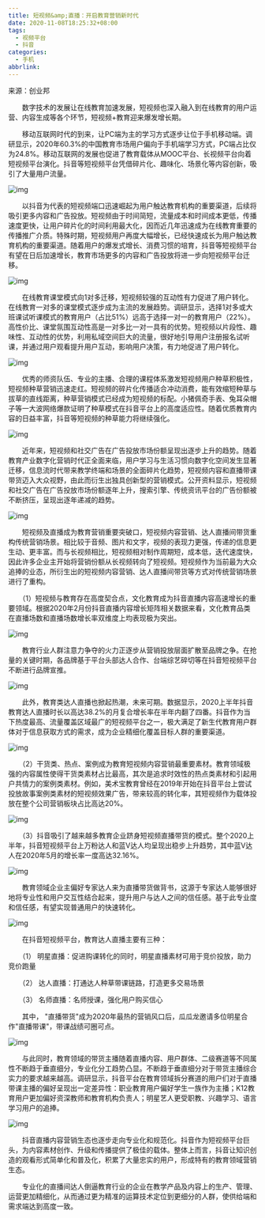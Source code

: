 ```yaml
---
title: 短视频&amp;直播：开启教育营销新时代
date: 2020-11-08T18:25:32+08:00
tags:
  - 视频平台
  - 抖音
categories:
  - 手机
abbrlink:
---
```


来源：创业邦

　　数字技术的发展让在线教育加速发展，短视频也深入融入到在线教育的用户运营、内容生成等各个环节，短视频+教育迎来爆发增长期。

　　移动互联网时代的到来，让PC端为主的学习方式逐步让位于手机移动端。调研显示，2020年60.3%的中国教育市场用户偏向于手机端学习方式，PC端占比仅为24.8%。移动互联网的发展也促进了教育载体从MOOC平台、长视频平台向着短视频平台演化。抖音等短视频平台凭借碎片化、趣味化、场景化等内容创新，吸引了大量用户流量。

![img](https://cdn.jsdelivr.net/gh/yakeing/Documentation@main/Hexo/images/1762-kcaeqzx1096970.jpg)

　　以抖音为代表的短视频端口迅速崛起为用户触达教育机构的重要渠道，后续将吸引更多内容和广告投放。短视频由于时间简短，流量成本和时间成本更低，传播速度更快，让用户碎片化的时间利用最大化，因而近几年迅速成为在线教育重要的传播推广介质。特殊时期，短视频用户再度大幅增长，已经快速成长为用户触达教育机构的重要渠道。随着用户的爆发式增长、消费习惯的培育，抖音等短视频平台有望在日后加速增长，教育市场更多的内容和广告投放将进一步向短视频平台迁移。

![img](https://cdn.jsdelivr.net/gh/yakeing/Documentation@main/Hexo/images/2f7f-kcaeqzx1096971.jpg)

　　在线教育课堂模式向1对多迁移，短视频较强的互动性有力促进了用户转化。在线教育一对多的课堂模式逐步成为主流的发展趋势。调研显示，选择1对多或大班课试听课模式的教育用户（占比51%）远高于选择一对一的教育用户（22%）。高性价比、课堂氛围互动性高是一对多比一对一具有的优势。短视频以片段性、趣味性、互动性的优势，利用私域空间巨大的流量，很好地引导用户注册报名试听课，并通过用户观看提升用户互动，影响用户决策，有力地促进了用户转化。

![img](https://cdn.jsdelivr.net/gh/yakeing/Documentation@main/Hexo/images/93a9-kcaeqzx1097019.jpg)

　　优秀的师资队伍、专业的主播、合理的课程体系激发短视频用户种草积极性，短视频种草营销迅速走红。短视频的碎片化传播适合冲动消费，能有效缩短种草与拔草的直线距离，种草营销模式已经成为短视频的标配。小猪佩奇手表、兔耳朵帽子等一大波网络爆款证明了种草模式在抖音平台上的高度适应性。随着优质教育内容的日益丰富，抖音等短视频的种草能力将继续强化。

![img](https://cdn.jsdelivr.net/gh/yakeing/Documentation@main/Hexo/images/5244-kcaeqzx1097020.jpg)

　　近年来，短视频和社交广告在广告投放市场份额呈现出逐步上升的趋势。随着教育产业数字化营销时代正全面来临，用户学习与生活习惯向数字化空间发生显著迁移，信息流时代带来教学终端和场景的全面碎片化趋势，短视频内容和直播带课带货迈入大众视野，由此而衍生出独具创新型的营销模式。公开资料显示，短视频和社交广告在广告投放市场份额逐年上升，搜索引擎、传统资讯平台的广告份额被不断挤压，呈现出逐年递减的趋势。

![img](https://cdn.jsdelivr.net/gh/yakeing/Documentation@main/Hexo/images/7a6b-kcaeqzx1097065.jpg)

　　短视频及直播成为教育营销重要突破口，短视频内容营销、达人直播间带货重构传统营销场景。相比较于音频、图片和文字，视频的表现力更强，传递的信息更生动、更丰富。而与长视频相比，短视频相对制作周期短，成本低，迭代速度快，因此许多企业主开始将营销份额从长视频转向了短视频。短视频作为当前最为大众追捧的业态，所衍生出的短视频内容营销、达人直播间带货等方式对传统营销场景进行了重构。

　　（1）短视频与教育存在高度契合点，文化教育成为抖音直播内容高速增长的重要领域。根据2020年2月份抖音直播内容增长矩阵相关数据来看，文化教育品类在直播场数和直播场数增长率双维度上均表现极为突出。

![img](https://cdn.jsdelivr.net/gh/yakeing/Documentation@main/Hexo/images/1e72-kcaeqzx1097061.jpg)

　　教育行业人群注意力争夺的火力正逐步从营销投放层面扩散至品牌之争。在抢量的关键时期，各品牌基于平台头部达人合作、台端综艺碎切等在抖音短视频平台不断进行品牌宣推。

![img](https://cdn.jsdelivr.net/gh/yakeing/Documentation@main/Hexo/images/496a-kcaeqzx1097103.jpg)

　　此外，教育类达人直播也掀起热潮，未来可期。数据显示，2020上半年抖音教育达人直播时长以高达38.2%的月复合增长率在半年内翻了四番。抖音作为当下热度最高、流量覆盖区域最广的短视频平台之一，极大满足了新生代教育用户群体对于信息获取方式的需求，成为企业精细化覆盖目标人群的重要渠道。

![img](https://cdn.jsdelivr.net/gh/yakeing/Documentation@main/Hexo/images/091e-kcaeqzx1097100.jpg)

　　（2）干货类、热点、案例成为教育短视频内容营销最重要素材。教育领域极强的内容属性使得干货类素材占比最高，其次是追求时效性的热点类素材和引起用户共情力的案例类素材。例如，美术宝教育曾经在2019年开始在抖音平台上尝试投放故事案例类素材的短视频效果广告，带来较高的转化率，其短视频作为载体投放在整个公司营销板块占比高达20%。

![img](https://cdn.jsdelivr.net/gh/yakeing/Documentation@main/Hexo/images/0025-kcaeqzx1097173.jpg)

　　（3）抖音吸引了越来越多教育企业跻身短视频直播带货的模式。整个2020上半年，抖音短视频平台上万粉达人和蓝V达人均呈现出稳步上升趋势，其中蓝V达人在2020年5月的增长率一度高达32.16%。

![img](https://cdn.jsdelivr.net/gh/yakeing/Documentation@main/Hexo/images/a706-kcaeqzx1097175.jpg)

　　教育领域企业主偏好专家达人来为直播带货做背书，这源于专家达人能够很好地将专业性和用户交互性结合起来，提升用户与达人之间的信任感。基于此专业度和信任感，有望实现普通用户的快速转化。

![img](https://cdn.jsdelivr.net/gh/yakeing/Documentation@main/Hexo/images/4049-kcaeqzx1097208.jpg)

　　在抖音短视频平台，教育达人直播主要有三种：

　　（1） 明星直播：促进购课转化的同时，明星直播素材可用于竞价投放，助力竞价跑量

　　（2） 达人直播：打通达人种草带课链路，打造更多交易场景

　　（3） 名师直播：名师授课，强化用户购买信心

　　其中， "直播带货"成为2020年最热的营销风口后，瓜瓜龙邀请多位明星合作"直播带课"，带课战绩可圈可点。

![img](https://cdn.jsdelivr.net/gh/yakeing/Documentation@main/Hexo/images/d167-kcaeqzx1097210.jpg)

　　与此同时，教育领域的带货主播随着直播内容、用户群体、二级赛道等不同属性不断趋于垂直细分，专业化分工趋势凸显。不断趋于垂直细分对于带货主播综合实力的要求越来越高。调研显示，抖音平台在教育领域拆分赛道的用户们对于直播带课主播的偏好呈现出一定差异性：职业教育用户偏好学生一族作为主播；K12教育用户更加偏好资深教师和教育机构负责人；明星艺人更受职教、兴趣学习、语言学习用户的追捧。

![img](https://cdn.jsdelivr.net/gh/yakeing/Documentation@main/Hexo/images/34fc-kcaeqzx1097264.jpg)

　　抖音直播内容营销生态也逐步走向专业化和规范化。抖音作为短视频平台巨头，为内容素材创作、升级和传播提供了极佳的载体。整体上而言，抖音让知识创造的观看形式简单化和普及化，积累了大量忠实的用户，形成特有的教育领域营销生态。

　　专业化的直播间达人倒逼教育行业的企业在教学产品及内容上的生产、管理、运营更加精细化，从而通过更为精准的运算技术定位到更细分的人群，使供给端和需求端达到高度一致。